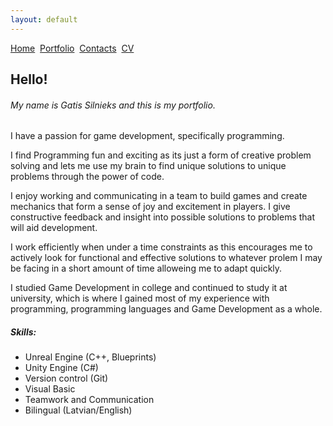 ```yaml
---
layout: default
---
```


[Home](./)&nbsp;&nbsp;[Portfolio](./portfolio.html)&nbsp;&nbsp;[Contacts](./Contacts.html)&nbsp;&nbsp;[CV](./CV.html)

## Hello!

###### My name is Gatis Silnieks and this is my portfolio.

I have a passion for game development, specifically programming.

I find Programming fun and exciting as its just a form of creative problem solving and lets me use my brain to find unique solutions to unique problems through the power of code.

I enjoy working and communicating in a team to build games and create mechanics that form a sense of joy and excitement in players. I give constructive feedback and insight into possible solutions to problems that will aid development.

I work efficiently when under a time constraints as this encourages me to actively look for functional and effective solutions to whatever prolem I may be facing in a short amount of time alloweing me to adapt quickly.

I studied Game Development in college and continued to study it at university, which is where I gained most of my experience with programming, programming languages and Game Development as a whole.

##### Skills:

*	Unreal Engine (C++, Blueprints)
*	Unity Engine (C#)
*	Version control (Git)
*	Visual Basic
*	Teamwork and Communication
*	Bilingual (Latvian/English)
 

